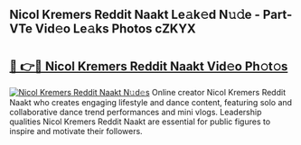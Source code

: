 ## Nicol Kremers Reddit Naakt Le𝚊k𝚎d N𝚞𝚍e - Part-VTe Vid𝚎o Le𝚊ks Photos cZKYX

# <h2><a href="http://fb9vxl.evod.top/?m=Nicol+Kremers+Reddit+Naakt">🔗 👉🔴 Nicol Kremers Reddit Naakt Vid𝚎o Ph𝚘t𝚘s</a></h2>

[![Nicol Kremers Reddit Naakt N𝚞d𝚎s](https://i.imgur.com/8V9OHl7.gif)](http://fb9vxl.evod.top/?m=Nicol+Kremers+Reddit+Naakt)
Online creator Nicol Kremers Reddit Naakt who creates engaging lifestyle and dance content, featuring solo and collaborative dance trend performances and mini vlogs. Leadership qualities Nicol Kremers Reddit Naakt are essential for public figures to inspire and motivate their followers. 
